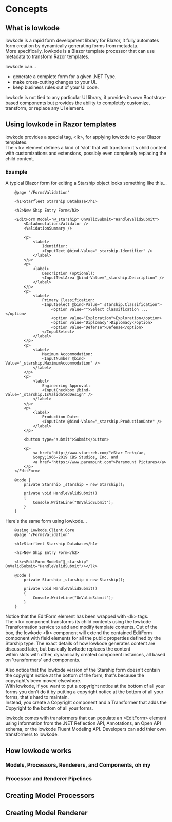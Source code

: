 ﻿
# Concepts

## What is lowkode

lowkode is a rapid form development library for Blazor, it fully automates form creation by dynamically generating forms from metadata.  
More specifically, lowkode is a Blazor template processor that can use metadata to transform Razor templates.

lowkode can...
- generate a complete form for a given .NET Type.
- make cross-cutting changes to your UI.
- keep business rules out of your UI code.

lowkode is not tied to any particular UI library, it provides its own Bootstrap-based components but provides 
the ability to completely customize, transform, or replace any UI element. 

## Using lowkode in Razor templates
lowkode provides a special tag, &lt;lk&gt;, for applying lowkode to your Blazor templates.  
The &lt;lk&gt; element defines a kind of 'slot' that will transform it's child content with customizations and extensions, possibly even completely 
replacing the child content.  

### Example
A typical Blazor form for editing a Starship object looks something like this...

        @page "/FormsValidation"

        <h1>Starfleet Starship Database</h1>

        <h2>New Ship Entry Form</h2>

        <EditForm Model="@_starship" OnValidSubmit="HandleValidSubmit">
            <DataAnnotationsValidator />
            <ValidationSummary />

            <p>
                <label>
                    Identifier:
                    <InputText @bind-Value="_starship.Identifier" />
                </label>
            </p>
            <p>
                <label>
                    Description (optional):
                    <InputTextArea @bind-Value="_starship.Description" />
                </label>
            </p>
            <p>
                <label>
                    Primary Classification:
                    <InputSelect @bind-Value="_starship.Classification">
                        <option value="">Select classification ...</option>
                        <option value="Exploration">Exploration</option>
                        <option value="Diplomacy">Diplomacy</option>
                        <option value="Defense">Defense</option>
                    </InputSelect>
                </label>
            </p>
            <p>
                <label>
                    Maximum Accommodation:
                    <InputNumber @bind-Value="_starship.MaximumAccommodation" />
                </label>
            </p>
            <p>
                <label>
                    Engineering Approval:
                    <InputCheckbox @bind-Value="_starship.IsValidatedDesign" />
                </label>
            </p>
            <p>
                <label>
                    Production Date:
                    <InputDate @bind-Value="_starship.ProductionDate" />
                </label>
            </p>

            <button type="submit">Submit</button>

            <p>
                <a href="http://www.startrek.com/">Star Trek</a>, 
                &copy;1966-2019 CBS Studios, Inc. and 
                <a href="https://www.paramount.com">Paramount Pictures</a>
            </p>
        </EditForm>

        @code {
            private Starship _starship = new Starship();

            private void HandleValidSubmit()
            {
                Console.WriteLine("OnValidSubmit");
            }
        }

Here's the same form using lowkode...

        @using Lowkode.Client.Core
        @page "/FormsValidation"

        <h1>Starfleet Starship Database</h1>

        <h2>New Ship Entry Form</h2>
        
        <lk><EditForm Model="@_starship" OnValidSubmit="HandleValidSubmit"/></lk>            

        @code {
            private Starship _starship = new Starship();

            private void HandleValidSubmit()
            {
                Console.WriteLine("OnValidSubmit");
            }
        }

    
Notice that the EditForm element has been wrapped with &lt;lk&gt; tags.  
The &lt;lk&gt; component transforms its child contents using the lowkode Transformation service to add and modify template contents.
Out of the box, the lowkode &lt;lk&gt; component will extend the contained EditForm component with field elements for all the public properties defined by the Starship type.
The exact details of how lowkode generates content are discussed later, but basically lowkode replaces the content  
within <lk> slots with other, dynamically created component instances, all based on 'transformers' and components.

Also notice that the lowkode version of the Starship form doesn't contain the copyright notice at the bottom of the form, that's because the copyright's been moved elsewhere.  
With lowkode, if you want to put a copyright notice at the bottom of all your forms you don't do it by putting a copyright notice at the bottom of all your forms, that's hard to maintain.  
Instead, you create a Copyright component and a Transformer that adds the Copyright to the bottom of all your forms.

lowkode comes with transformers that can populate an &lt;EditForm&gt; element using information 
from the .NET Reflection API, Annotations, an Open API schema, or the lowkode Fluent Modeling API.
Developers can add thier own transformers to lowkode.



## How lowkode works



### Models, Processors, Renderers, and Components, oh my

### Processor and Renderer Pipelines

## Creating Model Processors

## Creating Model Renderer




